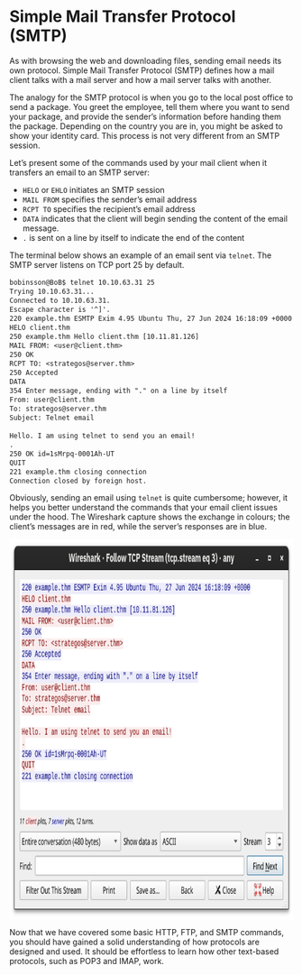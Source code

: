 # Simple Mail Transfer Protocol (SMTP)

As with browsing the web and downloading files, sending email needs its own protocol. Simple Mail Transfer Protocol (SMTP) defines how a mail client talks with a mail server and how a mail server talks with another.

The analogy for the SMTP protocol is when you go to the local post office to send a package. You greet the employee, tell them where you want to send your package, and provide the sender’s information before handing them the package. Depending on the country you are in, you might be asked to show your identity card. This process is not very different from an SMTP session.

Let’s present some of the commands used by your mail client when it transfers an email to an <span style="color: inherit;">SMTP</span> server:

- `HELO` or `EHLO` initiates an <span style="color: inherit;">SMTP</span> session
- `MAIL FROM` specifies the sender’s email address
- `RCPT TO` specifies the recipient’s email address
- `DATA` indicates that the client will begin sending the content of the email message.
- `.` is sent on a line by itself to indicate the end of the content

The terminal below shows an example of an email sent via `telnet`. The <span style="color: inherit;">SMTP</span> server listens on <span style="color: inherit;">TCP</span> port 25 by default.

```shell
bobinsson@BoB$ telnet 10.10.63.31 25
Trying 10.10.63.31...
Connected to 10.10.63.31.
Escape character is '^]'.
220 example.thm ESMTP Exim 4.95 Ubuntu Thu, 27 Jun 2024 16:18:09 +0000
HELO client.thm
250 example.thm Hello client.thm [10.11.81.126]
MAIL FROM: <user@client.thm>
250 OK
RCPT TO: <strategos@server.thm>
250 Accepted
DATA
354 Enter message, ending with "." on a line by itself
From: user@client.thm
To: strategos@server.thm
Subject: Telnet email

Hello. I am using telnet to send you an email!
.
250 OK id=1sMrpq-0001Ah-UT
QUIT
221 example.thm closing connection
Connection closed by foreign host.
```

Obviously, sending an email using `telnet` is quite cumbersome; however, it helps you better understand the commands that your email client issues under the hood. The Wireshark capture shows the exchange in colours; the client’s messages are in red, while the server’s responses are in blue.

<img src="../../_resources/5f04259cf9bf5b57aed2c476-1719849634602.png" alt="5f04259cf9bf5b57aed2c476-1719849634602.png" width="759" height="675" class="jop-noMdConv" style="display: block; margin: 0 auto;">

Now that we have covered some basic HTTP, FTP, and SMTP commands, you should have gained a solid understanding of how protocols are designed and used. It should be effortless to learn how other text-based protocols, such as POP3 and IMAP, work.